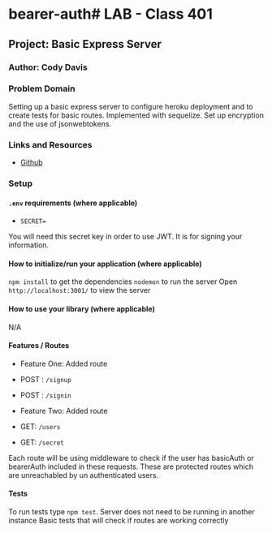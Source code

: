 # bearer-auth# LAB - Class 401

## Project: Basic Express Server

### Author: Cody Davis

### Problem Domain
Setting up a basic express server to configure heroku deployment and to create tests for basic routes. Implemented with sequelize. Set up encryption and the use of jsonwebtokens. 

### Links and Resources
- [Github](https://github.com/Cozhee/bearer-auth/pulls)

### Setup

#### `.env` requirements (where applicable)
- `SECRET=`

You will need this secret key in order to use JWT. It is for signing your information.

#### How to initialize/run your application (where applicable)
`npm install` to get the dependencies
`nodemon` to run the server
Open `http://localhost:3001/` to view the server

#### How to use your library (where applicable)
N/A

#### Features / Routes
- Feature One: Added route
- POST : `/signup`
- POST : `/signin`

- Feature Two: Added route
- GET: `/users`
- GET: `/secret`

Each route will be using middleware to check if the user has basicAuth or bearerAuth included in these requests. These are protected routes which are unreachabled by un authenticated users.


#### Tests
To run tests type `npm test`. Server does not need to be running in another instance
Basic tests that will check if routes are working correctly
